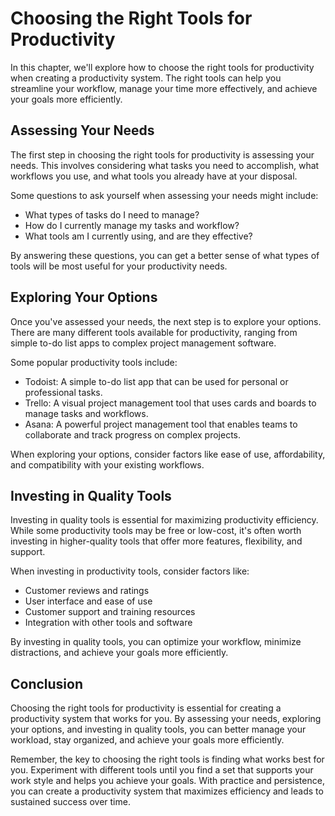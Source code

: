 Choosing the Right Tools for Productivity
====================================================================================

In this chapter, we'll explore how to choose the right tools for productivity when creating a productivity system. The right tools can help you streamline your workflow, manage your time more effectively, and achieve your goals more efficiently.

Assessing Your Needs
--------------------

The first step in choosing the right tools for productivity is assessing your needs. This involves considering what tasks you need to accomplish, what workflows you use, and what tools you already have at your disposal.

Some questions to ask yourself when assessing your needs might include:

* What types of tasks do I need to manage?
* How do I currently manage my tasks and workflow?
* What tools am I currently using, and are they effective?

By answering these questions, you can get a better sense of what types of tools will be most useful for your productivity needs.

Exploring Your Options
----------------------

Once you've assessed your needs, the next step is to explore your options. There are many different tools available for productivity, ranging from simple to-do list apps to complex project management software.

Some popular productivity tools include:

* Todoist: A simple to-do list app that can be used for personal or professional tasks.
* Trello: A visual project management tool that uses cards and boards to manage tasks and workflows.
* Asana: A powerful project management tool that enables teams to collaborate and track progress on complex projects.

When exploring your options, consider factors like ease of use, affordability, and compatibility with your existing workflows.

Investing in Quality Tools
--------------------------

Investing in quality tools is essential for maximizing productivity efficiency. While some productivity tools may be free or low-cost, it's often worth investing in higher-quality tools that offer more features, flexibility, and support.

When investing in productivity tools, consider factors like:

* Customer reviews and ratings
* User interface and ease of use
* Customer support and training resources
* Integration with other tools and software

By investing in quality tools, you can optimize your workflow, minimize distractions, and achieve your goals more efficiently.

Conclusion
----------

Choosing the right tools for productivity is essential for creating a productivity system that works for you. By assessing your needs, exploring your options, and investing in quality tools, you can better manage your workload, stay organized, and achieve your goals more efficiently.

Remember, the key to choosing the right tools is finding what works best for you. Experiment with different tools until you find a set that supports your work style and helps you achieve your goals. With practice and persistence, you can create a productivity system that maximizes efficiency and leads to sustained success over time.
